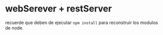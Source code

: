 # webSerever + restServer

recuerde que deben de ejecutar `npm install` para reconstruir los 
modulos de node.